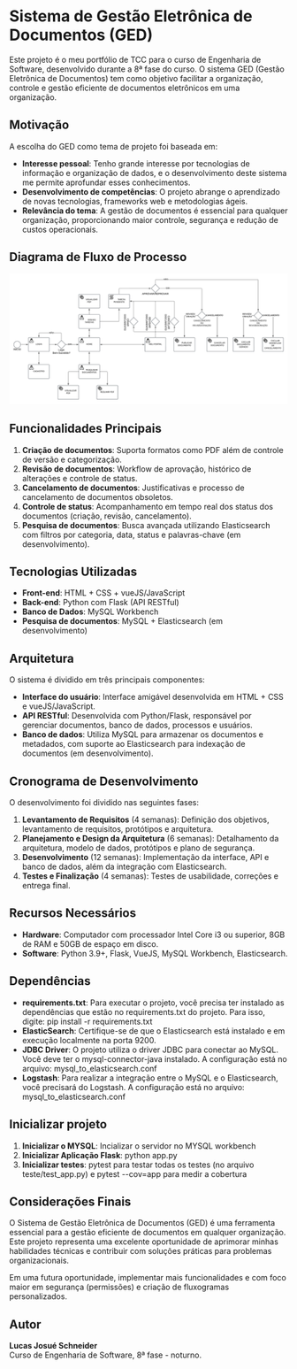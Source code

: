 # Sistema de Gestão Eletrônica de Documentos (GED)

Este projeto é o meu portfólio de TCC para o curso de Engenharia de Software, desenvolvido durante a 8ª fase do curso. O sistema GED (Gestão Eletrônica de Documentos) tem como objetivo facilitar a organização, controle e gestão eficiente de documentos eletrônicos em uma organização.

## Motivação

A escolha do GED como tema de projeto foi baseada em:
- **Interesse pessoal**: Tenho grande interesse por tecnologias de informação e organização de dados, e o desenvolvimento deste sistema me permite aprofundar esses conhecimentos.
- **Desenvolvimento de competências**: O projeto abrange o aprendizado de novas tecnologias, frameworks web e metodologias ágeis.
- **Relevância do tema**: A gestão de documentos é essencial para qualquer organização, proporcionando maior controle, segurança e redução de custos operacionais.

## Diagrama de Fluxo de Processo
![Diagrama de Fluxo](Diagrama_TCC_1.png)

## Funcionalidades Principais

1. **Criação de documentos**: Suporta formatos como PDF além de controle de versão e categorização.
2. **Revisão de documentos**: Workflow de aprovação, histórico de alterações e controle de status.
3. **Cancelamento de documentos**: Justificativas e processo de cancelamento de documentos obsoletos.
4. **Controle de status**: Acompanhamento em tempo real dos status dos documentos (criação, revisão, cancelamento).
5. **Pesquisa de documentos**: Busca avançada utilizando Elasticsearch com filtros por categoria, data, status e palavras-chave (em desenvolvimento).

## Tecnologias Utilizadas

- **Front-end**: HTML + CSS + vueJS/JavaScript
- **Back-end**: Python com Flask (API RESTful)
- **Banco de Dados**: MySQL Workbench
- **Pesquisa de documentos**: MySQL + Elasticsearch (em desenvolvimento)

## Arquitetura

O sistema é dividido em três principais componentes:
- **Interface do usuário**: Interface amigável desenvolvida em HTML + CSS e vueJS/JavaScript.
- **API RESTful**: Desenvolvida com Python/Flask, responsável por gerenciar documentos, banco de dados, processos e usuários.
- **Banco de dados**: Utiliza MySQL para armazenar os documentos e metadados, com suporte ao Elasticsearch para indexação de documentos (em desenvolvimento).

## Cronograma de Desenvolvimento

O desenvolvimento foi dividido nas seguintes fases:

1. **Levantamento de Requisitos** (4 semanas): Definição dos objetivos, levantamento de requisitos, protótipos e arquitetura.
2. **Planejamento e Design da Arquitetura** (6 semanas): Detalhamento da arquitetura, modelo de dados, protótipos e plano de segurança.
3. **Desenvolvimento** (12 semanas): Implementação da interface, API e banco de dados, além da integração com Elasticsearch.
4. **Testes e Finalização** (4 semanas): Testes de usabilidade, correções e entrega final.

## Recursos Necessários

- **Hardware**: Computador com processador Intel Core i3 ou superior, 8GB de RAM e 50GB de espaço em disco.
- **Software**: Python 3.9+, Flask, VueJS, MySQL Workbench, Elasticsearch.

## Dependências

- **requirements.txt**: Para executar o projeto, você precisa ter instalado as dependências que estão no requirements.txt do projeto. Para isso, digite: pip install -r requirements.txt
- **ElasticSearch**: Certifique-se de que o Elasticsearch está instalado e em execução localmente na porta 9200.
- **JDBC Driver**: O projeto utiliza o driver JDBC para conectar ao MySQL. Você deve ter o mysql-connector-java instalado. A configuração está no arquivo: mysql_to_elasticsearch.conf
- **Logstash**: Para realizar a integração entre o MySQL e o Elasticsearch, você precisará do Logstash. A configuração está no arquivo: mysql_to_elasticsearch.conf

## Inicializar projeto

1. **Inicializar o MYSQL**: Incializar o servidor no MYSQL workbench
2. **Inicializar Aplicação Flask**: python app.py
3. **Inicializar testes**: pytest para testar todas os testes (no arquivo teste/test_app.py) e pytest --cov=app para medir a cobertura 

## Considerações Finais

O Sistema de Gestão Eletrônica de Documentos (GED) é uma ferramenta essencial para a gestão eficiente de documentos em qualquer organização. Este projeto representa uma excelente oportunidade de aprimorar minhas habilidades técnicas e contribuir com soluções práticas para problemas organizacionais.

Em uma futura oportunidade, implementar mais funcionalidades e com foco maior em segurança (permissões) e criação de fluxogramas personalizados.

## Autor

**Lucas Josué Schneider**  
Curso de Engenharia de Software, 8ª fase - noturno.

